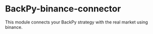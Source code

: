 # BackPy-binance-connector
This module connects your BackPy strategy with the real market using binance.
